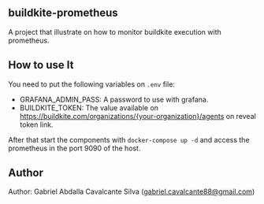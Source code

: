 buildkite-prometheus
--------------------

A project that illustrate on how to monitor buildkite execution with prometheus.

How to use It
-------------

You need to put the following variables on `.env` file:

 * GRAFANA_ADMIN_PASS: A password to use with grafana.
 * BUILDKITE_TOKEN: The value available on https://buildkite.com/organizations/{your-organization}/agents on reveal token link.

After that start the components with `docker-compose up -d` and access the prometheus in the port 9090 of the host.

Author
------

Author: Gabriel Abdalla Cavalcante Silva (gabriel.cavalcante88@gmail.com)

